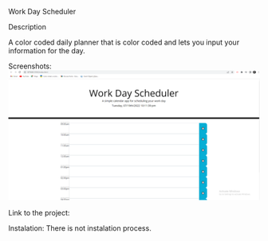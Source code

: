 Work Day Scheduler

Description

A color coded daily planner that is color coded and lets you input your information for the day. 

Screenshots:
![Screenshot](./Screenshot%20(9).png)

Link to the project:
<link href="http://127.0.0.1:5502/index.html" >

Instalation:
There is not instalation process.

